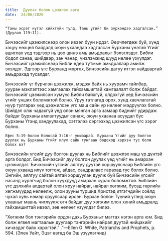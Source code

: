 ```yaml
---
title:  Дуулах болон цээжлэх арга
date:  24/06/2020
---
```


`“Таны эсрэг нүгэл хийхгүйн тулд, Таны үгийг би зүрхэндээ хадгалсан.” (Дуулал 119:11).`

Бичээсийг цээжилснээр олон ивээл буун ирдэг. Өөрчлөгдөж буй, хүнд хэцүү нөхцөл байдалд оюун ухаандаа хадгалсан Бурханы үнэтэй Үгийг ашиглах үед тэдгээр нь цоо шинэ амь амьдралыг бэлэглэдэг. Библи бодол санаа, шийдвэр, зан чанар, үнэлэмжид шууд нөлөө үзүүлдэг. Бичээсийг цээжилснээр Библи өдөр тутмын амьдралаар амилж эхэлдэг. Эдгээр үгс Бурханд мөргөх, Бичээсийн дагуу итгэл найдвартай амьдрахад тусалдаг.

Бичээсийг үг бүрчлэн цээжилж, мэдэж байх нь хуурамч тайлбар, хууран мэхлэлтээс хамгаалах гайхамшигтай хамгаалалт болж байдаг. Бичээсийг цээжилсэн хүмүүс Библи байхгүй, олдохгүй үед Бичээсийн үгийг унших боломжтой болно. Уруу татлагад орох, хүнд хавчлагатай нүүр тулгарах үед цээжилсэн үгс маш сайн үр нөлөөг мэдрүүлэх болно. Шийдэл олж чадахгүй үед олон мянган арга замаар биднийг удирдаж байдаг Бурханы амлалтуудыг санаж, оюун ухаанаа асуудал бус Бурханы Үгэнд хандуулахад, сэтгэлээ сэргээхэд цээжилсэн үгс хэрэг болно.

`Ефес 5:19 болон Колосай 3:16-г уншаарай. Бурханы Үгийг дуу болгон дуулах нь Бурханы Үгийг илүү сайн тунгаан бодоход хэрхэн тус болж болох вэ?`

Бичээсийн үгсийг дуу болгон дуулах нь Библийг цээжлэх маш үр дүнтэй арга болдог. Бид Бичээсийг дуу болгон дуулах үед үгийг нь амархан цээжилдэг. Бичээсийн үгсийг аялгуу дуутай хоршуулснаар Библийн үгс оюун ухаанд илүү тогтож, айдас, сандралаас гарахад тус болох болно. Энгийн, аялгуу сайтай аятай хоршуулан дуулж буй Бичээсийн үгсийг насанд хүрэгчид болон хүүхдүүд амархан сурах боломжтой. Библийн үгс дэлхийн алдартай олон яруу найраг, найрал хөгжим, бусад төрлийн хөгжмүүдэд нөлөөлж, олон зууны туршид Христэд итгэгчдийн соёлд чухал хувь нэмэр оруулсаар ирсэн. Бурхан болон Түүний үгэнд оюун ухааныг маань чиглүүлж өгч байдаг дуу хөгжим олон хүний амьдралд гайхамшигтай ивээл, зөв нөлөөг үзүүлдэг билээ.

“Хөгжим бол тэнгэрийн ордон дахь Бурханыг магтах нэгэн арга юм. Бид болж өгвөл магтаалын дуугаар тэнгэрийн найрал дуутай нийцэхийг хичээдэг байх хэрэгтэй.” .”—Ellen G. White, Patriarchs and Prophets, p. 594. (Элен Уайт, Эцэг өвгөд ба Эш үзүүлэгчид)